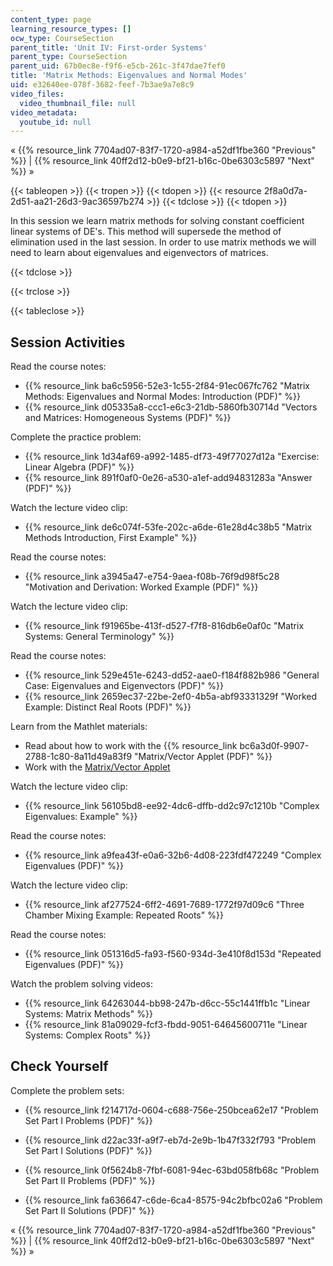 ```yaml
---
content_type: page
learning_resource_types: []
ocw_type: CourseSection
parent_title: 'Unit IV: First-order Systems'
parent_type: CourseSection
parent_uid: 67b0ec8e-f9f6-e5cb-261c-3f47dae7fef0
title: 'Matrix Methods: Eigenvalues and Normal Modes'
uid: e32640ee-078f-3682-feef-7b3ae9a7e8c9
video_files:
  video_thumbnail_file: null
video_metadata:
  youtube_id: null
---
```


« {{% resource_link 7704ad07-83f7-1720-a984-a52df1fbe360 "Previous" %}} | {{% resource_link 40ff2d12-b0e9-bf21-b16c-0be6303c5897 "Next" %}} »

{{< tableopen >}}
{{< tropen >}}
{{< tdopen >}}
{{< resource 2f8a0d7a-2d51-aa21-26d3-9ac36597b274 >}}
{{< tdclose >}}
{{< tdopen >}}


In this session we learn matrix methods for solving constant coefficient linear systems of DE's. This method will supersede the method of elimination used in the last session. In order to use matrix methods we will need to learn about eigenvalues and eigenvectors of matrices.


{{< tdclose >}}

{{< trclose >}}

{{< tableclose >}}

Session Activities
------------------

Read the course notes:

*   {{% resource_link ba6c5956-52e3-1c55-2f84-91ec067fc762 "Matrix Methods: Eigenvalues and Normal Modes: Introduction (PDF)" %}}
*   {{% resource_link d05335a8-ccc1-e6c3-21db-5860fb30714d "Vectors and Matrices: Homogeneous Systems (PDF)" %}}

Complete the practice problem:

*   {{% resource_link 1d34af69-a992-1485-df73-49f77027d12a "Exercise: Linear Algebra (PDF)" %}}
*   {{% resource_link 891f0af0-0e26-a530-a1ef-add94831283a "Answer (PDF)" %}}

Watch the lecture video clip:

*   {{% resource_link de6c074f-53fe-202c-a6de-61e28d4c38b5 "Matrix Methods Introduction, First Example" %}}

Read the course notes:

*   {{% resource_link a3945a47-e754-9aea-f08b-76f9d98f5c28 "Motivation and Derivation: Worked Example (PDF)" %}}

Watch the lecture video clip:

*   {{% resource_link f91965be-413f-d527-f7f8-816db6e0af0c "Matrix Systems: General Terminology" %}}

Read the course notes:

*   {{% resource_link 529e451e-6243-dd52-aae0-f184f882b986 "General Case: Eigenvalues and Eigenvectors (PDF)" %}}
*   {{% resource_link 2659ec37-22be-2ef0-4b5a-abf93331329f "Worked Example: Distinct Real Roots (PDF)" %}}

Learn from the Mathlet materials:

*   Read about how to work with the {{% resource_link bc6a3d0f-9907-2788-1c80-8a11d49a83f9 "Matrix/Vector Applet (PDF)" %}}
*   Work with the [Matrix/Vector Applet](/ans7870/18/18.03SC/matrixVector.html "Open in a new window.")

Watch the lecture video clip:

*   {{% resource_link 56105bd8-ee92-4dc6-dffb-dd2c97c1210b "Complex Eigenvalues: Example" %}}

Read the course notes:

*   {{% resource_link a9fea43f-e0a6-32b6-4d08-223fdf472249 "Complex Eigenvalues (PDF)" %}}

Watch the lecture video clip:

*   {{% resource_link af277524-6ff2-4691-7689-1772f97d09c6 "Three Chamber Mixing Example: Repeated Roots" %}}

Read the course notes:

*   {{% resource_link 051316d5-fa93-f560-934d-3e410f8d153d "Repeated Eigenvalues (PDF)" %}}

Watch the problem solving videos:

*   {{% resource_link 64263044-bb98-247b-d6cc-55c1441ffb1c "Linear Systems: Matrix Methods" %}}
*   {{% resource_link 81a09029-fcf3-fbdd-9051-64645600711e "Linear Systems: Complex Roots" %}}

Check Yourself
--------------

Complete the problem sets:

*   {{% resource_link f214717d-0604-c688-756e-250bcea62e17 "Problem Set Part I Problems (PDF)" %}}
*   {{% resource_link d22ac33f-a9f7-eb7d-2e9b-1b47f332f793 "Problem Set Part I Solutions (PDF)" %}}
  
*   {{% resource_link 0f5624b8-7fbf-6081-94ec-63bd058fb68c "Problem Set Part II Problems (PDF)" %}}
*   {{% resource_link fa636647-c6de-6ca4-8575-94c2bfbc02a6 "Problem Set Part II Solutions (PDF)" %}}

« {{% resource_link 7704ad07-83f7-1720-a984-a52df1fbe360 "Previous" %}} | {{% resource_link 40ff2d12-b0e9-bf21-b16c-0be6303c5897 "Next" %}} »